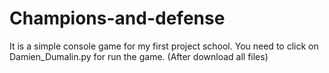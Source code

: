 # Champions-and-defense

It is a simple console game for my first project school. You need to click on Damien_Dumalin.py for run the game.
(After download all files)
